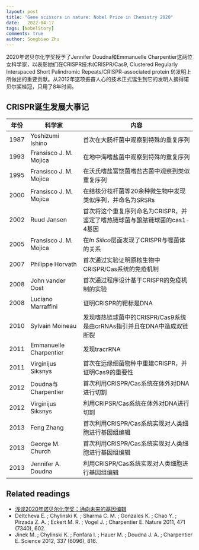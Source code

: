 ```yaml
---
layout: post
title: "Gene scissors in nature: Nobel Prize in Chemistry 2020"
date:   2022-04-17
tags: [NobelStory]
comments: true
author: Songbiao Zhu
---
```


2020年诺贝尔化学奖授予了Jennifer Doudna和Emmanuelle Charpentier这两位女科学家，以表彰她们在CRISPR技术(CRISPR/Cas9, Clustered Regularly Interspaced Short Palindromic Repeats/CRISPR-associated protein 9)发明上所做出的重要贡献。从2012年这项振奋人心的技术正式诞生到它的发明人摘得诺贝尔奖桂冠，只用了8年时间。



<!-- more -->



## CRISPR诞生发展大事记

| 年份 | 科学家                 | 内容                                                         |
| ---- | ---------------------- | ------------------------------------------------------------ |
| 1987 | Yoshizumi Ishino       | 首次在大肠杆菌中观察到特殊的重复序列                         |
| 1993 | Fransisco J. M. Mojica | 在地中海嗜盐菌中观察到特殊的重复序列                         |
| 1995 | Fransisco J. M. Mojica | 在沃氏嗜盐富饶菌嗜盐古菌中观察到类似重复序列                 |
| 2000 | Fransisco J. M. Mojica | 在结核分枝杆菌等20余种微生物中发现类似序列，并命名为SRSRs    |
| 2002 | Ruud Jansen            | 首次将这个重复序列命名为CRISPR，并鉴定了嗜热链球菌与酿脓链球菌的cas1-4基因 |
| 2005 | Fransisco J. M. Mojica | 在<i>In  Silico</i>层面发现了CRISPR与噬菌体的关系            |
| 2007 | Philippe Horvath       | 首次通过实验证明原核生物中CRISPR/Cas系统的免疫机制           |
| 2008 | John vander Oost       | 首次通过程序设计基于CRISPR的免疫机制的实验                   |
| 2008 | Luciano Marraffini     | 证明CRISPR的靶标是DNA                                        |
| 2010 | Sylvain Moineau        | 发现嗜热链球菌中的CRISPR/Cas9系统是由crRNAs指引并且在DNA中造成双链断裂 |
| 2011 | Emmanuelle Charpentier | 发现tracrRNA                                                 |
| 2011 | Virginijus Siksnys     | 首次在远缘细菌物种中重建CRISPR，并证明Cas9的重要性           |
| 2012 | Doudna与Charpentier    | 首次利用CRISPR/Cas系统在体外对DNA进行切割                    |
| 2012 | Virginijus Siksnys     | 利用CRIPSR/Cas系统在体外对DNA进行切割                        |
| 2013 | Feng Zhang             | 首次利用CRISPR/Cas系统实现对人类细胞进行基因组编辑           |
| 2013 | George M. Church       | 首次利用CRISPR/Cas系统实现对人类细胞进行基因组编辑           |
| 2013 | Jennifer A. Doudna     | 利用CRISPR/Cas系统实现对人类细胞进行基因组编辑               |





## Related readings

* [浅谈2020年诺贝尔化学奖：通向未来的基因编辑](http://www.dxhx.pku.edu.cn/article/2020/1000-8438/20201219.shtml)
*  Deltcheva E. ; Chylinski K. ; Sharma C. M. ; Gonzales K. ; Chao Y. ; Pirzada Z. A. ; Eckert M. R. ; Vogel J. ; Charpentier E. Nature 2011, 471 (7340), 602. 
* Jinek M. ; Chylinski K. ; Fonfara I. ; Hauer M. ; Doudna J. A. ; Charpentier E. Science 2012, 337 (6096), 816. 
